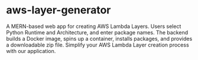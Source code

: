 # aws-layer-generator
A MERN-based web app for creating AWS Lambda Layers. Users select Python Runtime and Architecture, and enter package names. The backend builds a Docker image, spins up a container, installs packages, and provides a downloadable zip file. Simplify your AWS Lambda Layer creation process with our application.
